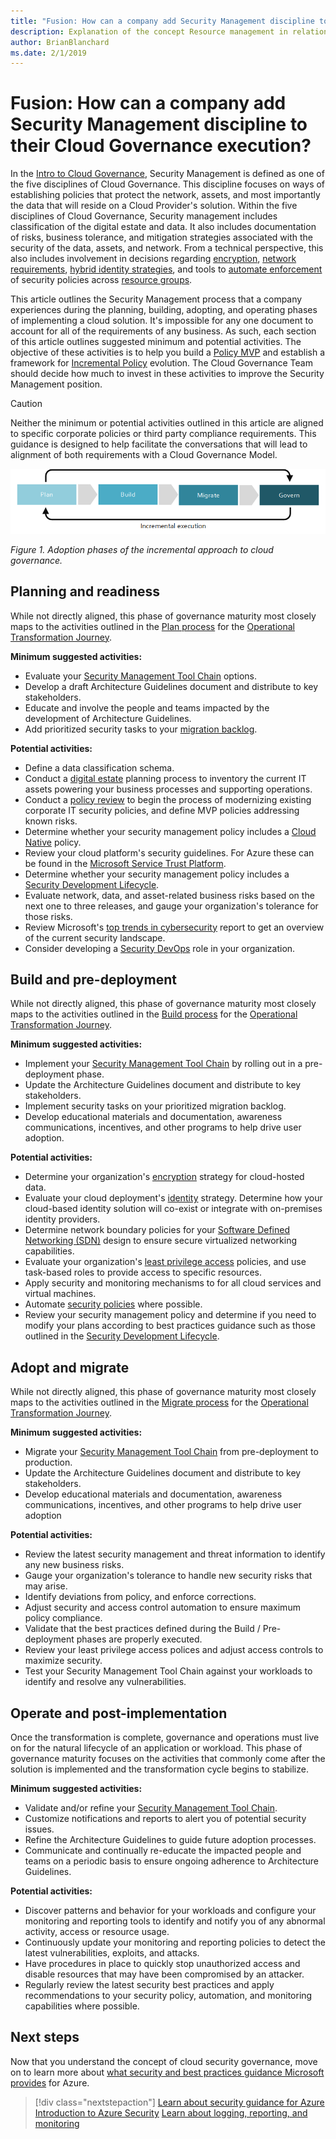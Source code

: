```yaml
---
title: "Fusion: How can a company add Security Management discipline to their Cloud Governance execution?"
description: Explanation of the concept Resource management in relation to cloud governance
author: BrianBlanchard
ms.date: 2/1/2019
---
```


# Fusion: How can a company add Security Management discipline to their Cloud Governance execution?

In the [Intro to Cloud Governance](../overview.md), Security Management is defined as one of the five disciplines of Cloud Governance. This discipline focuses on ways of establishing policies that protect the network, assets, and most importantly the data that will reside on a Cloud Provider's solution. Within the five disciplines of Cloud Governance, Security management includes classification of the digital estate and data. It also includes documentation of risks, business tolerance, and mitigation strategies associated with the security of the data, assets, and network. From a technical perspective, this also includes involvement in decisions regarding [encryption](../../infrastructure/encryption/overview.md), [network requirements](../../infrastructure/software-defined-networks/overview.md), [hybrid identity strategies](../../infrastructure/identity/overview.md), and tools to [automate enforcement](../../infrastructure/policy-enforcement/overview.md) of security policies across [resource groups](../../infrastructure/resource-grouping/overview.md).

This article outlines the Security Management process that a company experiences during the planning, building, adopting, and operating phases of implementing a cloud solution. It's impossible for any one document to account for all of the requirements of any business. As such, each section of this article outlines suggested minimum and potential activities. The objective of these activities is to help you build a [Policy MVP](../policy-compliance/overview.md#policy-minimally-viable-product-mvp) and establish a framework for [Incremental Policy](../policy-compliance/overview.md#incremental-policy-growth) evolution. The Cloud Governance Team should decide how much to invest in these activities to improve the Security Management position.

> [!CAUTION]
> Neither the minimum or potential activities outlined in this article are aligned to specific corporate policies or third party compliance requirements. This guidance is designed to help facilitate the conversations that will lead to alignment of both requirements with a Cloud Governance Model.

![Four phases of adoption](../../_images/adoption-phases.png)

*Figure 1. Adoption phases of the incremental approach to cloud governance.*

## Planning and readiness

While not directly aligned, this phase of governance maturity most closely maps to the activities outlined in the [Plan process](../../transformation-journeys/operational-transformation/plan.md) for the [Operational Transformation Journey](../../transformation-journeys/operational-transformation/overview.md).

**Minimum suggested activities:**

- Evaluate your [Security Management Tool Chain](toolchain.md) options.
- Develop a draft Architecture Guidelines document and distribute to key stakeholders.
- Educate and involve the people and teams impacted by the development of Architecture Guidelines.
- Add prioritized security tasks to your [migration backlog](../../migration/plan/migration-backlog.md).

**Potential activities:**

- Define a data classification schema.
- Conduct a [digital estate](../../digital-estate/overview.md) planning process to inventory the current IT assets powering your business processes and supporting operations.
- Conduct a [policy review](../../governance/policy-compliance/what-is-a-cloud-policy-review.md) to begin the process of modernizing existing corporate IT security policies, and define MVP policies addressing known risks.
- Determine whether your security management policy includes a [Cloud Native](cloud-native-policy.md) policy.
- Review your cloud platform's security guidelines. For Azure these can be found in the [Microsoft Service Trust Platform](https://www.microsoft.com/trustcenter/stp/default.aspx).
- Determine whether your security management policy includes a [Security Development Lifecycle](https://www.microsoft.com/securityengineering/sdl/).
- Evaluate network, data, and asset-related business risks based on the next one to three releases, and gauge your organization's tolerance for those risks.
- Review Microsoft's [top trends in cybersecurity](https://www.microsoft.com/security/operations/security-intelligence-report) report to get an overview of the current security landscape.
- Consider developing a [Security DevOps](https://www.microsoft.com/en-us/securityengineering/devsecops) role in your organization.

## Build and pre-deployment

While not directly aligned, this phase of governance maturity most closely maps to the activities outlined in the [Build process](../../transformation-journeys/operational-transformation/build.md) for the [Operational Transformation Journey](../../transformation-journeys/operational-transformation/overview.md).

**Minimum suggested activities:**

- Implement your [Security Management Tool Chain](toolchain.md) by rolling out in a pre-deployment phase.
- Update the Architecture Guidelines document and distribute to key stakeholders.
- Implement security tasks on your prioritized migration backlog.
- Develop educational materials and documentation, awareness communications, incentives, and other programs to help drive user adoption.

**Potential activities:**

- Determine your organization's [encryption](../../infrastructure/encryption/overview.md) strategy for cloud-hosted data.
- Evaluate your cloud deployment's [identity](../../infrastructure/identity/overview.md) strategy. Determine how your cloud-based identity solution will co-exist or integrate with on-premises identity providers.
- Determine network boundary policies for your [Software Defined Networking (SDN)](../../infrastructure/software-defined-networks/overview.md) design to ensure secure virtualized networking capabilities.
- Evaluate your organization's [least privilege access](/azure/active-directory/users-groups-roles/roles-delegate-by-task) policies, and use task-based roles to provide access to specific resources.
- Apply security and monitoring mechanisms to for all cloud services and virtual machines.
- Automate [security policies](../../infrastructure/policy-enforcement/overview.md) where possible.
- Review your security management policy and determine if you need to modify your plans according to best practices guidance such as those outlined in the [Security Development Lifecycle](https://www.microsoft.com/securityengineering/sdl/).

## Adopt and migrate

While not directly aligned, this phase of governance maturity most closely maps to the activities outlined in the [Migrate process](../../transformation-journeys/operational-transformation/migrate.md) for the [Operational Transformation Journey](../../transformation-journeys/operational-transformation/overview.md).

**Minimum suggested activities:**

- Migrate your [Security Management Tool Chain](toolchain.md) from pre-deployment to production.
- Update the Architecture Guidelines document and distribute to key stakeholders.
- Develop educational materials and documentation, awareness communications, incentives, and other programs to help drive user adoption

**Potential activities:**

- Review the latest security management and threat information to identify any new business risks.
- Gauge your organization's tolerance to handle new security risks that may arise.
- Identify deviations from policy, and enforce corrections.
- Adjust security and access control automation to ensure maximum policy compliance.  
- Validate that the best practices defined during the Build / Pre-deployment phases are properly executed.
- Review your least privilege access polices and adjust access controls to maximize security.
- Test your Security Management Tool Chain against your workloads to identify and resolve any vulnerabilities.

## Operate and post-implementation

Once the transformation is complete, governance and operations must live on for the natural lifecycle of an application or workload. This phase of governance maturity focuses on the activities that commonly come after the solution is implemented and the transformation cycle begins to stabilize.

**Minimum suggested activities:**

- Validate and/or refine your [Security Management Tool Chain](toolchain.md).
- Customize notifications and reports to alert you of potential security issues.
- Refine the Architecture Guidelines to guide future adoption processes.
- Communicate and continually re-educate the impacted people and teams on a periodic basis to ensure ongoing adherence to Architecture Guidelines.

**Potential activities:**

- Discover patterns and behavior for your workloads and configure your monitoring and reporting tools to identify and notify you of any abnormal activity, access or resource usage.
- Continuously update your monitoring and reporting policies to detect the latest vulnerabilities, exploits, and attacks.
- Have procedures in place to quickly stop unauthorized access and disable resources that may have been compromised by an attacker.
- Regularly review the latest security best practices and apply recommendations to your security policy, automation, and monitoring capabilities where possible.

## Next steps

Now that you understand the concept of cloud security governance, move on to learn more about [what security and best practices guidance Microsoft provides](azure-security-guidance.md) for Azure.

> [!div class="nextstepaction"]
> [Learn about security guidance for Azure](azure-security-guidance.md)
> [Introduction to Azure Security](/azure/security/azure-security)
> [Learn about logging, reporting, and monitoring](../../infrastructure/logs-and-reporting/overview.md)
